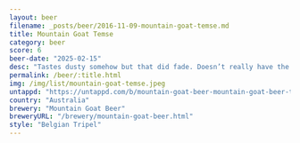 ```yaml
---
layout: beer
filename: _posts/beer/2016-11-09-mountain-goat-temse.md
title: Mountain Goat Temse
category: beer
score: 6
beer-date: "2025-02-15"
desc: "Tastes dusty somehow but that did fade. Doesn’t really have the belgian flavour that would normally come through. It is quite easy drinking for the strength"
permalink: /beer/:title.html
img: /img/list/mountain-goat-temse.jpeg
untappd: "https://untappd.com/b/mountain-goat-beer-mountain-goat-beer-temse-triple-belgium/6011991"
country: "Australia"
brewery: "Mountain Goat Beer"
breweryURL: "/brewery/mountain-goat-beer.html"
style: "Belgian Tripel"
---
```

